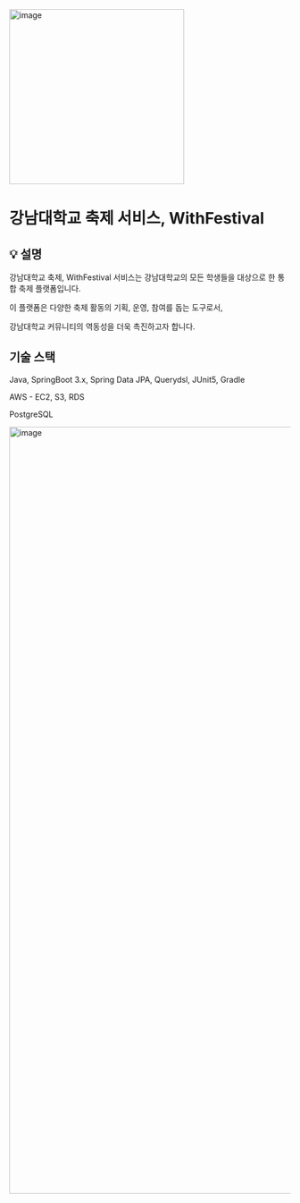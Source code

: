 <img width="313" alt="image" src="https://github.com/miIlicon/WithFestival-BackEnd/assets/26915908/b71fb76b-51ba-4ce6-9811-38a04ba4e822"/>
<br/>

# 강남대학교 축제 서비스, WithFestival

## 💡 설명
강남대학교 축제, WithFestival 서비스는 강남대학교의 모든 학생들을 대상으로 한 통합 축제 플랫폼입니다. 

이 플랫폼은 다양한 축제 활동의 기획, 운영, 참여를 돕는 도구로서, 

강남대학교 커뮤니티의 역동성을 더욱 촉진하고자 합니다.

## 기술 스택
Java, SpringBoot 3.x, Spring Data JPA, Querydsl, JUnit5, Gradle

AWS - EC2, S3, RDS

PostgreSQL

<img width="1372" alt="image" src="https://github.com/miIlicon/WithFestival-BackEnd/assets/26915908/efa39770-869a-4d6b-bdf6-72351eb73ffe">


